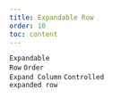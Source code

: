 ```yaml
---
title: Expandable Row
order: 10
toc: content
---
```


<code src='../examples/ExpandBasic.tsx' description='When the row content is too long and you do not want to display the horizontal scroll bar, you can use the expandable row feature.'>Expandable Row</code> <code src='../examples/ExpandSort.tsx' description='Set `column.type` to `expand` controls the order of the expanded columns, and works with `expandable` for other operations'>Order Expand Column</code> <code src='../examples/Expand.tsx' description='Setting`expandable.expandedRowKeys` property indicates that the row can be expanded.'>Controlled expanded row</code>
